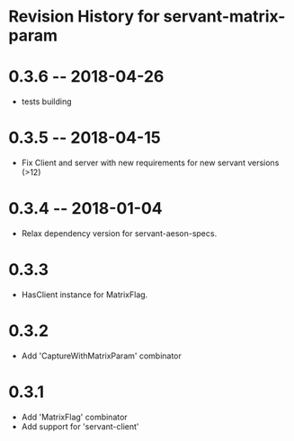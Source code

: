 # Revision History for servant-matrix-param

# 0.3.6 -- 2018-04-26
- tests building

# 0.3.5 -- 2018-04-15
- Fix Client and server with new requirements for new servant versions (>12)

# 0.3.4 -- 2018-01-04

- Relax dependency version for servant-aeson-specs.

# 0.3.3

- HasClient instance for MatrixFlag.

# 0.3.2

- Add 'CaptureWithMatrixParam' combinator

# 0.3.1

- Add 'MatrixFlag' combinator
- Add support for 'servant-client'
